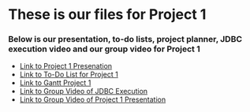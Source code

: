 # These is our files for Project 1
### Below is our presentation, to-do lists, project planner, JDBC execution video and our group video for Project 1

- <a href="https://cuny-my.sharepoint.com/:p:/g/personal/damaris_campos29_qmail_cuny_edu/EV5TCDWcAe9BnGnIZKebOaUBUQFeWSxsVwVzeSZr5To_3w?rtime=hSBDIZ1J3Eg" rel="noopener noreferrer" target="_blank">Link to Project 1 Presenation</a>
- <a href="https://cuny-my.sharepoint.com/:x:/g/personal/damaris_campos29_qmail_cuny_edu/EXHqkmVSItZNi0u4XTjeAHwBAbN5VcyNZQzKigAUpncBKA?e=upzukR" rel="noopener noreferrer" target="_blank">Link to To-Do List for Project 1</a>
- <a href="https://cuny-my.sharepoint.com/:x:/g/personal/damaris_campos29_qmail_cuny_edu/EZxnnM4_HZZPppRQPMUAq7YBG4ieMZnHKJzRms4dIfygvw?e=gkAciG" rel="noopener noreferrer" target="_blank">Link to Gantt Project 1</a>
- <a href="https://drive.google.com/file/d/1aYhW_dSuxHvWaB7WNp8l7quXTiOxiclB/view?usp=sharing" rel="noopener noreferrer" target="_blank">Link to Group Video of JDBC Execution</a>
- <a href="https://drive.google.com/file/d/1keAGxkZByk-kkV5KWTAeIQmqy2HGwuxZ/view?usp=drive_link" rel="noopener noreferrer" target="_blank">Link to Group Video of Project 1 Presentation</a>

